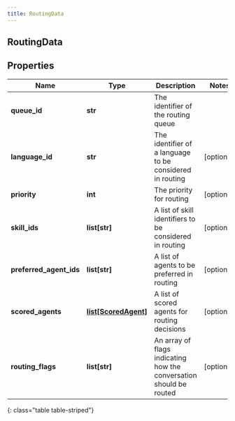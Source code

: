 ```yaml
---
title: RoutingData
---
```

## RoutingData

## Properties

|Name | Type | Description | Notes|
|------------ | ------------- | ------------- | -------------|
| **queue_id** | **str** | The identifier of the routing queue | |
| **language_id** | **str** | The identifier of a language to be considered in routing | [optional] |
| **priority** | **int** | The priority for routing | [optional] |
| **skill_ids** | **list[str]** | A list of skill identifiers to be considered in routing | [optional] |
| **preferred_agent_ids** | **list[str]** | A list of agents to be preferred in routing | [optional] |
| **scored_agents** | [**list[ScoredAgent]**](ScoredAgent.html) | A list of scored agents for routing decisions | [optional] |
| **routing_flags** | **list[str]** | An array of flags indicating how the conversation should be routed | [optional] |
{: class="table table-striped"}


